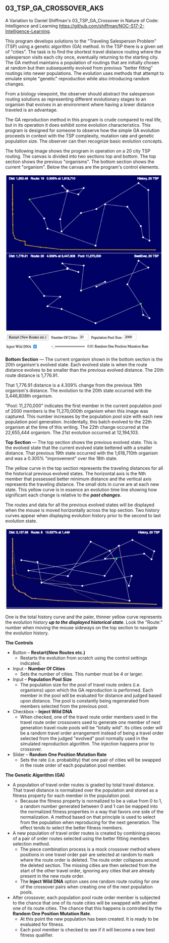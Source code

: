 ## 03_TSP_GA_CROSSOVER_AKS

A Variation to Daniel Shiffman's 03_TSP_GA_Crossover in
Nature of Code: Intelligence and Learning
https://github.com/shiffman/NOC-S17-2-Intelligence-Learning.

This program develops solutions to the "Traveling Salesperson Problem" (TSP) using a genetic algorithm (GA) method. In the TSP there is a given set of "cities". The task is to find the shortest travel distance routing where the salesperson visits each city once, eventually returning to the starting city. The GA method maintains a population of routings that are initially chosen at random but then subsequently evolved from previous "better fitting" routings into newer populations. The evolution uses methods that attempt to emulate simple "genetic" reproduction while also introducing random changes.

From a biology viewpoint, the observer should abstract the salesperson routing solutions as representing different evolutionary stages to an organism that evolves in an environment where having a lower distance traveled is an advantage.

The GA reproduction method in this program is crude compared to real life, but in its operation it does exhibit some evolution characteristics. This program is designed for someone to observe how the simple GA evolution proceeds in context with the TSP complexity, mutation rate and genetic population size. The observer can then recognize basic evolution concepts.

The following image shows the program in operation on a 20 city TSP routing. The canvas is divided into two sections top and bottom. The top section shows the previous "organisms". The bottom section shows the current "organism". Below the canvas are the program's control elements.

![ScreenShot](./images/ScreenShot01.png)

**Bottom Section** &mdash; The current organism shown in the bottom section is the 20th organism's evolved state. Each evolved state is when the route distance evolves to be smaller than the previous evolved distance. The 20th route distance is 1,776.91.

That 1,776.91 distance is a 4.309% change from the previous 19th organism's distance. The evolution to the 20th state occurred with the 3,446,808th organism.

"Pool: 11,270,000" indicates the first member in the current population pool of 2000 members is the 11,270,000th organism when this image was captured. This number increases by the population pool size with each new population pool generation. Incidentally, this batch evolved to the 22th organism at the time of this writing. The 22th change occurred at the 22,655,444 organism. The 21st evolution occurred at 12,194,103.

**Top Section** &mdash; The top section shows the previous evolved state. This is the evolved state that the current evolved state bettered with a smaller distance. That previous 19th state occurred with the 1,618,710th organism and was a 0.305% "improvement" over the 18th state.

The yellow curve in the top section represents the traveling distances for all the historical previous evolved states. The horizontal axis is the Nth member that possessed better minimum distance and the vertical axis represents the traveling distance. The small dots in curve are at each new state. This yellow curve is in essence an evolution time line showing how significant each change is relative to the **_past changes_**.

The routes and data for all the previous evolved states will be displayed when the mouse is moved horizontally across the top section. Two history curves appear when displaying evolution history prior to the second to last evolution state.

![ScreenShot](./images/ScreenShot02.png)

One is the total history curve and the paler, thinner yellow curve represents the evolution history **_up to the displayed historical state_**. Look the "Route:" number when moving the mouse sideways on the top section to navigate the evolution history.

**The Controls**
* Button &ndash; **Restart(New Routes etc.)**
  - Restarts the evolution from scratch using the control settings indicated.
* Input &ndash; **Number Of Cities**
  - Sets the number of cities. This number must be 4 or larger.
* Input &ndash; **Population Pool Size**
  - The population size for the pool of travel route orders (i.e. organisms) upon which the GA reproduction is performed. Each member in the pool will be evaluated for distance and judged based upon distance. The pool is constantly being regenerated from members selected from the previous pool.
* Checkbox &ndash; **Inject Wild DNA**
  - When checked, one of the travel route order members used in the travel route order crossovers used to generate _one_ member of next generation travel route pools will be "totally wild". Its cities order will be a random travel order arrangement instead of being a travel order selected from the judged "evolved" pool normally used in the simulated reproduction algorithm. The injection happens prior to crossover.
* Slider &ndash; **Random One Position Mutation Rate**
  - Sets the rate (i.e. probability) that one pair of cities will be swapped in the route order of each population pool member.

**The Genetic Algorithm (GA)**

* A population of travel order routes is graded by total travel distance. That travel distance is normalized over the population and stored as a fitness property for each member in the population pool.
  * Because the fitness property is normalized to be a value from 0 to 1, a random number generated between 0 and 1 can be mapped into the normalized fitness properties in a way that favors one side of the normalization. A method based on that principle is used to select from the population when reproducing for the next generation. The effect tends to select the better fitness members.
* A new population of travel order routes is created by combining pieces of a pair of order routes selected using the better fitting members selection method.
  * The piece combination process is a mock crossover method where positions in one travel order pair are selected at random to mark where the route order is deleted. The route order collapses around the deleted section. The missing cities are then selected from the start of the other travel order, ignoring any cities that are already present in the new route order.
  * The **Inject Wild DNA** option uses one random route routing for one of the crossover pairs when creating one of the next population pools.
* After crossover, each population pool route order member is subjected to the chance that one of its route cities will be swapped with another one of its route cities. The chance that this happens is controlled by the **Random One Position Mutation Rate**.
    * At this point the new population has been created. It is ready to be evaluated for fitness.
    * Each pool member is checked to see if it will become a new best fitness qualifier.
